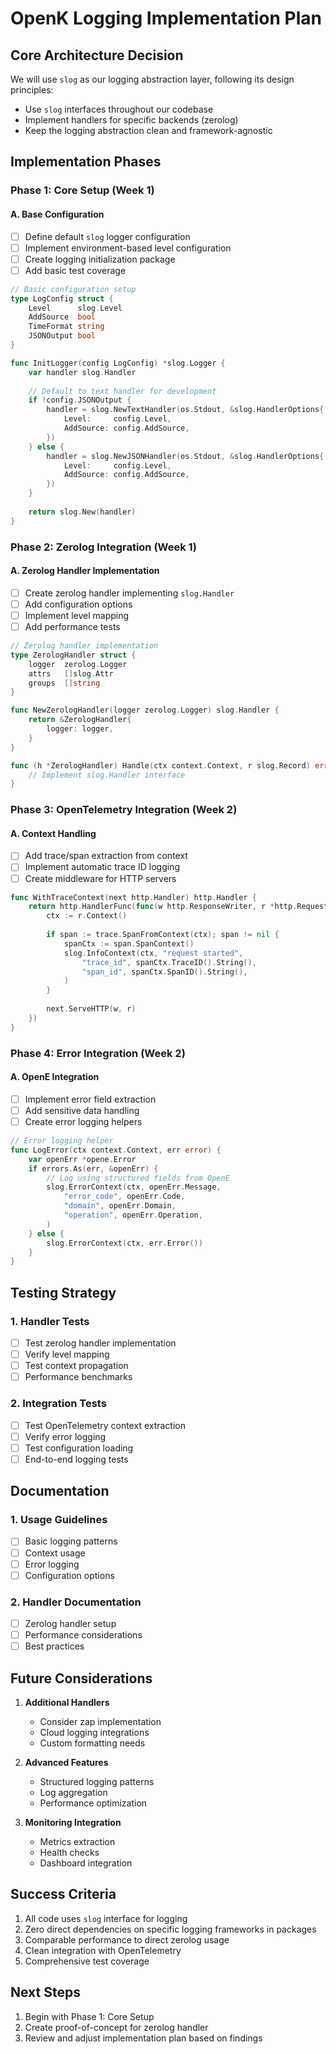 # OpenK Logging Implementation Plan

## Core Architecture Decision

We will use `slog` as our logging abstraction layer, following its design principles:
- Use `slog` interfaces throughout our codebase
- Implement handlers for specific backends (zerolog)
- Keep the logging abstraction clean and framework-agnostic

## Implementation Phases

### Phase 1: Core Setup (Week 1)

#### A. Base Configuration
- [ ] Define default `slog` logger configuration
- [ ] Implement environment-based level configuration
- [ ] Create logging initialization package
- [ ] Add basic test coverage

```go
// Basic configuration setup
type LogConfig struct {
    Level      slog.Level
    AddSource  bool
    TimeFormat string
    JSONOutput bool
}

func InitLogger(config LogConfig) *slog.Logger {
    var handler slog.Handler
    
    // Default to text handler for development
    if !config.JSONOutput {
        handler = slog.NewTextHandler(os.Stdout, &slog.HandlerOptions{
            Level:     config.Level,
            AddSource: config.AddSource,
        })
    } else {
        handler = slog.NewJSONHandler(os.Stdout, &slog.HandlerOptions{
            Level:     config.Level,
            AddSource: config.AddSource,
        })
    }
    
    return slog.New(handler)
}
```

### Phase 2: Zerolog Integration (Week 1)

#### A. Zerolog Handler Implementation
- [ ] Create zerolog handler implementing `slog.Handler`
- [ ] Add configuration options
- [ ] Implement level mapping
- [ ] Add performance tests

```go
// Zerolog handler implementation
type ZerologHandler struct {
    logger  zerolog.Logger
    attrs   []slog.Attr
    groups  []string
}

func NewZerologHandler(logger zerolog.Logger) slog.Handler {
    return &ZerologHandler{
        logger: logger,
    }
}

func (h *ZerologHandler) Handle(ctx context.Context, r slog.Record) error {
    // Implement slog.Handler interface
}
```

### Phase 3: OpenTelemetry Integration (Week 2)

#### A. Context Handling
- [ ] Add trace/span extraction from context
- [ ] Implement automatic trace ID logging
- [ ] Create middleware for HTTP servers

```go
func WithTraceContext(next http.Handler) http.Handler {
    return http.HandlerFunc(func(w http.ResponseWriter, r *http.Request) {
        ctx := r.Context()
        
        if span := trace.SpanFromContext(ctx); span != nil {
            spanCtx := span.SpanContext()
            slog.InfoContext(ctx, "request started",
                "trace_id", spanCtx.TraceID().String(),
                "span_id", spanCtx.SpanID().String(),
            )
        }
        
        next.ServeHTTP(w, r)
    })
}
```

### Phase 4: Error Integration (Week 2)

#### A. OpenE Integration
- [ ] Implement error field extraction
- [ ] Add sensitive data handling
- [ ] Create error logging helpers

```go
// Error logging helper
func LogError(ctx context.Context, err error) {
    var openErr *opene.Error
    if errors.As(err, &openErr) {
        // Log using structured fields from OpenE
        slog.ErrorContext(ctx, openErr.Message,
            "error_code", openErr.Code,
            "domain", openErr.Domain,
            "operation", openErr.Operation,
        )
    } else {
        slog.ErrorContext(ctx, err.Error())
    }
}
```

## Testing Strategy

### 1. Handler Tests
- [ ] Test zerolog handler implementation
- [ ] Verify level mapping
- [ ] Test context propagation
- [ ] Performance benchmarks

### 2. Integration Tests
- [ ] Test OpenTelemetry context extraction
- [ ] Verify error logging
- [ ] Test configuration loading
- [ ] End-to-end logging tests

## Documentation

### 1. Usage Guidelines
- [ ] Basic logging patterns
- [ ] Context usage
- [ ] Error logging
- [ ] Configuration options

### 2. Handler Documentation
- [ ] Zerolog handler setup
- [ ] Performance considerations
- [ ] Best practices

## Future Considerations

1. **Additional Handlers**
   - Consider zap implementation
   - Cloud logging integrations
   - Custom formatting needs

2. **Advanced Features**
   - Structured logging patterns
   - Log aggregation
   - Performance optimization

3. **Monitoring Integration**
   - Metrics extraction
   - Health checks
   - Dashboard integration

## Success Criteria

1. All code uses `slog` interface for logging
2. Zero direct dependencies on specific logging frameworks in packages
3. Comparable performance to direct zerolog usage
4. Clean integration with OpenTelemetry
5. Comprehensive test coverage

## Next Steps

1. Begin with Phase 1: Core Setup
2. Create proof-of-concept for zerolog handler
3. Review and adjust implementation plan based on findings